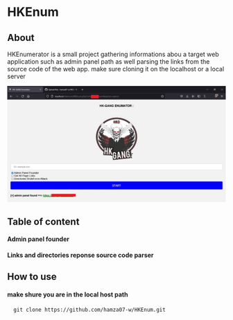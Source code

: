 # HKEnum
## About
  HKEnumerator is a small project gathering informations abou a target web application such as admin panel path as well parsing the links from the source code of the web app. make sure cloning it on the localhost or a local server 
  
 ![Programmer and Problems solver](https://raw.githubusercontent.com/hamza07-w/HKEnum/main/ab.jpg)

## Table of content
#### Admin panel founder
#### Links and directories reponse source code parser

## How to use
  #### make shure you are in the local host path
      git clone https://github.com/hamza07-w/HKEnum.git
